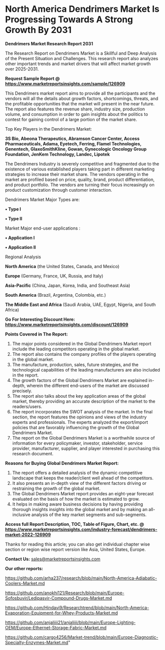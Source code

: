 # North America Dendrimers Market Is Progressing Towards A Strong Growth By 2031

<strong>Dendrimers Market Research Report 2031</strong>

The Research Report on Dendrimers Market is a Skillful and Deep Analysis of the Present Situation and Challenges. This research report also analyzes other important trends and market drivers that will affect market growth over 2025-2031.

<strong>Request Sample Report @ <a href=https://www.marketreportsinsights.com/sample/126909>https://www.marketreportsinsights.com/sample/126909</a></strong>

This Dendrimers market report aims to provide all the participants and the vendors will all the details about growth factors, shortcomings, threats, and the profitable opportunities that the market will present in the near future. The report also features the revenue share, industry size, production volume, and consumption in order to gain insights about the politics to contest for gaining control of a large portion of the market share.

Top Key Players in the Dendrimers Market:

<strong>3S Bio, Abeona Therapeutics, Abramson Cancer Center, Access Pharmaceuticals, Adama, Eyetech, Ferring, Flamel Technologies, Genentech, GlaxoSmithKline, Gowan, Gynecologic Oncology Group Foundation, JenKem Technology, Landec, Lipotek</strong>

The Dendrimers Industry is severely competitive and fragmented due to the existence of various established players taking part in different marketing strategies to increase their market share. The vendors operating in the market are profiled based on price, quality, brand, product differentiation, and product portfolio. The vendors are turning their focus increasingly on product customization through customer interaction.

Dendrimers Market Major Types are:

<strong>• Type I

• Type II</strong>

Market Major end-user applications :

<strong>• Application I

• Application II</strong>

Regional Analysis

</u><strong><b>North America</b></strong> (the United States, Canada, and Mexico)

<strong><b>Europe </b></strong>(Germany, France, UK, Russia, and Italy)

<strong><b>Asia-Pacific</b></strong> (China, Japan, Korea, India, and Southeast Asia)

<strong><b>South America</b></strong> (Brazil, Argentina, Colombia, etc.)

<strong><b>The Middle East and Africa</b></strong> (Saudi Arabia, UAE, Egypt, Nigeria, and South Africa)

<strong>Go For Interesting Discount Here: <a href=https://www.marketreportsinsights.com/discount/126909>https://www.marketreportsinsights.com/discount/126909</a></strong>

<strong>Points Covered in The Report:</strong>
<ol>
  <li>The major points considered in the Global Dendrimers Market report include the leading competitors operating in the global market.</li>
  <li>The report also contains the company profiles of the players operating in the global market.</li>
  <li>The manufacture, production, sales, future strategies, and the technological capabilities of the leading manufacturers are also included in the report.</li>
  <li>The growth factors of the Global Dendrimers Market are explained in-depth, wherein the different end-users of the market are discussed precisely.</li>
  <li>The report also talks about the key application areas of the global market, thereby providing an accurate description of the market to the readers/users.</li>
  <li>The report incorporates the SWOT analysis of the market. In the final section, the report features the opinions and views of the industry experts and professionals. The experts analyzed the export/import policies that are favorably influencing the growth of the Global Dendrimers Market.</li>
  <li>The report on the Global Dendrimers Market is a worthwhile source of information for every policymaker, investor, stakeholder, service provider, manufacturer, supplier, and player interested in purchasing this research document.</li>
</ol>
<strong>Reasons for Buying Global Dendrimers Market Report:</strong>

<ol>
  <li>The report offers a detailed analysis of the dynamic competitive landscape that keeps the reader/client well ahead of the competitors.</li>
  <li>It also presents an in-depth view of the different factors driving or restraining the growth of the global market.</li>
  <li>The Global Dendrimers Market report provides an eight-year forecast evaluated on the basis of how the market is estimated to grow.</li>
  <li>It helps in making aware business decisions by having providing thorough insights insights into the global market and by making an all-inclusive analysis of the key market segments and sub-segments.</li>
</ol>
<strong>Access full Report Description, TOC, Table of Figure, Chart, etc. @ <a href=https://www.marketreportsinsights.com/industry-forecast/dendrimers-market-2022-126909>https://www.marketreportsinsights.com/industry-forecast/dendrimers-market-2022-126909</a></strong>


Thanks for reading this article; you can also get individual chapter wise section or region wise report version like Asia, United States, Europe.

<strong>Contact Us:</strong>
sales@marketreportsinsights.com

<strong>Our other reports:</strong>

<a href=https://github.com/arha237/research/blob/main/North-America-Adiabatic-Coolers-Market.md>https://github.com/arha237/research/blob/main/North-America-Adiabatic-Coolers-Market.md</a>

<a href=https://github.com/anokhi121/Research/blob/main/Europe-Sofosbuvir/Ledipasvir-Compound-Drugs-Market.md>https://github.com/anokhi121/Research/blob/main/Europe-Sofosbuvir/Ledipasvir-Compound-Drugs-Market.md</a>

<a href=https://github.com/Hindavi9/Researchtrend/blob/main/North-America-Evaporation-Equipment-for-Whey-Products-Market.md>https://github.com/Hindavi9/Researchtrend/blob/main/North-America-Evaporation-Equipment-for-Whey-Products-Market.md</a>

<a href=https://github.com/anjaliiii21/anjaliiii/blob/main/Europe-Lighting-OEM/Europe-Ethernet-Storage-Fabric-Market.md>https://github.com/anjaliiii21/anjaliiii/blob/main/Europe-Lighting-OEM/Europe-Ethernet-Storage-Fabric-Market.md</a>

<a href=https://github.com/cargo4256/Market-trend/blob/main/Europe-Diagnostic-Specialty-Enzymes-Market.md>https://github.com/cargo4256/Market-trend/blob/main/Europe-Diagnostic-Specialty-Enzymes-Market.md</a>"
